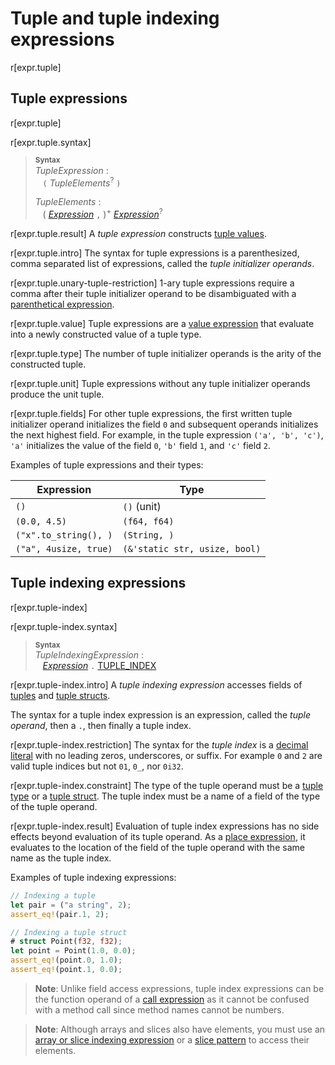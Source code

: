 # Tuple and tuple indexing expressions

r[expr.tuple]

## Tuple expressions

r[expr.tuple]

r[expr.tuple.syntax]
> **<sup>Syntax</sup>**\
> _TupleExpression_ :\
> &nbsp;&nbsp; `(` _TupleElements_<sup>?</sup> `)`
>
> _TupleElements_ :\
> &nbsp;&nbsp; ( [_Expression_] `,` )<sup>+</sup> [_Expression_]<sup>?</sup>

r[expr.tuple.result]
A *tuple expression* constructs [tuple values][tuple type].

r[expr.tuple.intro]
The syntax for tuple expressions is a parenthesized, comma separated list of expressions, called the *tuple initializer operands*.

r[expr.tuple.unary-tuple-restriction]
1-ary tuple expressions require a comma after their tuple initializer operand to be disambiguated with a [parenthetical expression].

r[expr.tuple.value]
Tuple expressions are a [value expression] that evaluate into a newly constructed value of a tuple type.

r[expr.tuple.type]
The number of tuple initializer operands is the arity of the constructed tuple.

r[expr.tuple.unit]
Tuple expressions without any tuple initializer operands produce the unit tuple.

r[expr.tuple.fields]
For other tuple expressions, the first written tuple initializer operand initializes the field `0` and subsequent operands initializes the next highest field.
For example, in the tuple expression `('a', 'b', 'c')`, `'a'` initializes the value of the field `0`, `'b'` field `1`, and `'c'` field `2`.

Examples of tuple expressions and their types:

| Expression           | Type         |
| -------------------- | ------------ |
| `()`                 | `()` (unit)  |
| `(0.0, 4.5)`         | `(f64, f64)` |
| `("x".to_string(), )` | `(String, )`  |
| `("a", 4usize, true)`| `(&'static str, usize, bool)` |

## Tuple indexing expressions

r[expr.tuple-index]

r[expr.tuple-index.syntax]
> **<sup>Syntax</sup>**\
> _TupleIndexingExpression_ :\
> &nbsp;&nbsp; [_Expression_] `.` [TUPLE_INDEX]

r[expr.tuple-index.intro]
A *tuple indexing expression* accesses fields of [tuples][tuple type] and [tuple structs][tuple struct].

The syntax for a tuple index expression is an expression, called the *tuple operand*, then a `.`, then finally a tuple index.

r[expr.tuple-index.restriction]
The syntax for the *tuple index* is a [decimal literal] with no leading zeros, underscores, or suffix.
For example `0` and `2` are valid tuple indices but not `01`, `0_`, nor `0i32`.

r[expr.tuple-index.constraint]
The type of the tuple operand must be a [tuple type] or a [tuple struct].
The tuple index must be a name of a field of the type of the tuple operand.

r[expr.tuple-index.result]
Evaluation of tuple index expressions has no side effects beyond evaluation of its tuple operand.
As a [place expression], it evaluates to the location of the field of the tuple operand with the same name as the tuple index.

Examples of tuple indexing expressions:

```rust
// Indexing a tuple
let pair = ("a string", 2);
assert_eq!(pair.1, 2);

// Indexing a tuple struct
# struct Point(f32, f32);
let point = Point(1.0, 0.0);
assert_eq!(point.0, 1.0);
assert_eq!(point.1, 0.0);
```

> **Note**: Unlike field access expressions, tuple index expressions can be the function operand of a [call expression] as it cannot be confused with a method call since method names cannot be numbers.

> **Note**: Although arrays and slices also have elements, you must use an [array or slice indexing expression] or a [slice pattern] to access their elements.

[_Expression_]: ../expressions.md
[array or slice indexing expression]: array-expr.md#array-and-slice-indexing-expressions
[call expression]: ./call-expr.md
[decimal literal]: ../tokens.md#integer-literals
[field access expressions]: ./field-expr.html#field-access-expressions
[operands]: ../expressions.md
[parenthetical expression]: grouped-expr.md
[place expression]: ../expressions.md#place-expressions-and-value-expressions
[slice pattern]: ../patterns.md#slice-patterns
[tuple type]: ../types/tuple.md
[tuple struct]: ../types/struct.md
[TUPLE_INDEX]: ../tokens.md#tuple-index
[value expression]: ../expressions.md#place-expressions-and-value-expressions
